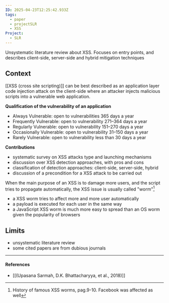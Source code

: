 ```yaml
---
ID: 2025-04-23T12:25:42.933Z
tags:
  - paper
  - projectSLR
  - XSS
Project:
  - SLR
---
```

Unsystematic literature review about XSS. Focuses on entry points, and describes client-side, server-side and hybrid mitigation techniques

## Context

[[XSS (cross site scripting)]] can be best described as an application layer code injection attack on the client-side where an attacker injects malicious scripts into a vulnerable web application.

**Qualification of the vulnerability of an application**
- Always Vulnerable: open to vulnerabilities 365 days a year
- Frequently Vulnerable: open to vulnerability 271–364 days a year
- Regularly Vulnerable: open to vulnerability 151–270 days a year
- Occasionally Vulnerable: open to vulnerability 31–150 days a year
- Rarely Vulnerable: open to vulnerability less than 30 days a year

**Contributions**
- systematic survey on XSS attacks type and launching mechanisms
- discussion over XSS detection approaches, with pros and cons
- classification of detection approaches: client-side, server-side, hybrid
- discussion of a precondition for a XSS attack to be carried out

When the main purpose of an XSS is to damage more users, and the script tries to propagate automatically, the XSS issue is usually called "worm"[^1]
- a XSS worm tries to affect more and more user automatically
- a payload is executed for each user in the same way
- a JavaScript XSS worm is much more easy to spread than an OS worm given the popularity of browsers

## Limits

- unsystematic literature review
- some cited papers are from dubious journals

---
#### References
- [[(Upasana Sarmah, D.K. Bhattacharyya, et al., 2018)]]

[^1]: History of famous XSS worms, pag.9-10. Facebook was affected as well

